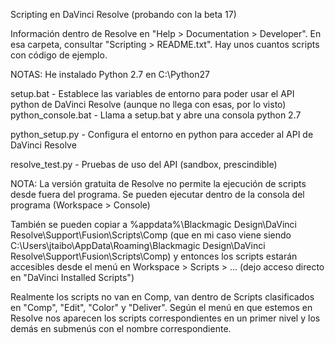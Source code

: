 Scripting en DaVinci Resolve (probando con la beta 17)

Información dentro de Resolve en "Help > Documentation > Developer". En esa carpeta, consultar "Scripting > README.txt". Hay unos cuantos scripts con código de ejemplo.


NOTAS: He instalado Python 2.7 en C:\Python27

setup.bat - Establece las variables de entorno para poder usar el API python de DaVinci Resolve (aunque no llega con esas, por lo visto)
python_console.bat - Llama a setup.bat y abre una consola python 2.7

python_setup.py - Configura el entorno en python para acceder al API de DaVinci Resolve

resolve_test.py - Pruebas de uso del API (sandbox, prescindible)

NOTA: La versión gratuita de Resolve no permite la ejecución de scripts desde fuera del programa.
Se pueden ejecutar dentro de la consola del programa (Workspace > Console)

También se pueden copiar a %appdata%\Blackmagic Design\DaVinci Resolve\Support\Fusion\Scripts\Comp (que en mi caso viene siendo C:\Users\jtaibo\AppData\Roaming\Blackmagic Design\DaVinci Resolve\Support\Fusion\Scripts\Comp) y entonces los scripts estarán accesibles desde el menú en Workspace > Scripts > ...
(dejo acceso directo en "DaVinci Installed Scripts")

Realmente los scripts no van en Comp, van dentro de Scripts clasificados en "Comp", "Edit", "Color" y "Deliver". Según el menú en que estemos en Resolve nos aparecen los scripts correspondientes en un primer nivel y los demás en submenús con el nombre correspondiente.
